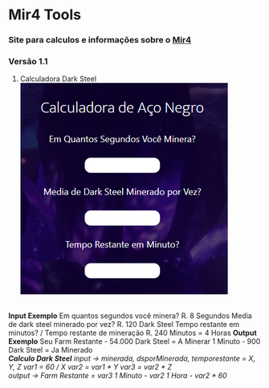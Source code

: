 # Mir4 Tools

### Site para calculos e informações sobre o [Mir4](https://mir4global.com/?lang=pt)
### Versão 1.1

1. Calculadora Dark Steel
![aconegro](/images/markdown/aconegro_md.png)
<br>
<b>Input Exemplo</b>
Em quantos segundos você minera?
R. 8 Segundos
Media de dark steel minerado por vez?
R. 120 Dark Steel
Tempo restante em minutos? / Tempo restante de mineração
R. 240 Minutos = 4 Horas
<b>Output Exemplo</b>
Seu Farm Restante - 54.000 Dark Steel = A Minerar
1 Minuto - 900 Dark Steel = Ja Minerado
<br>
<i>
<b>Calculo Dark Steel</b> 
input -> minerada, dsporMinerada, temporestante = X, Y, Z
var1 = 60 / X
var2 = var1 * Y
var3 = var2 * Z <br>
output ->
Farm Restante = var3
1 Minuto - var2
1 Hora - var2 * 60
<i>
<!-- <br>
2. Calculadora de Energia
![energia](/images/markdown/energia_md.png)
<br>
3. Calculadora de EXP
![exp](/images/markdown/xp_md.png)
<br>
4. Calculadora de Farm
![farm_exp](/images/markdown/farm_md.png) 
<br>
5. Informações dos Equipamentos 
![equipamentos](/images/markdown/info.png) -->